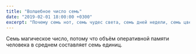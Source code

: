```yaml
---
title: "Волшебное число семь"
date: "2019-02-01 18:00:00 +0300"
excerpt: "Почему семь нот, семь чудес света, семь дней недели, семь цветов радуги. Нумерология с сеансом разоблачения."
---
```


Семь магическое число, потому что объём оперативной памяти человека в среднем составляет семь единиц.